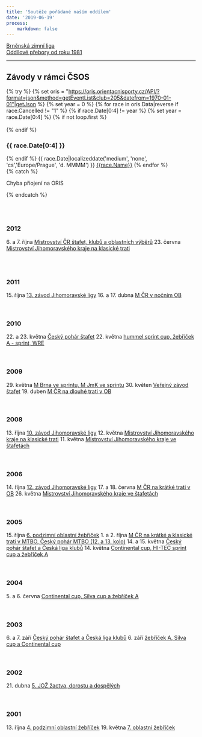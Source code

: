 ```yaml
---
title: 'Soutěže pořádané naším oddílem'
date: '2019-06-19'
process:
    markdown: false
---
```


<div class="row">
    <div class="col-3"><a href="http://bzl.zbmob.cz/">Brněnská zimní liga</a></div>
    <div class="col-4"><a href="http://zbm.eob.cz/op/op.htm">Oddílové přebory od roku 1981</a></div>
</div>
<hr>

<h2>Závody v rámci ČSOS</h2>

{% try %}
    {% set oris = "https://oris.orientacnisporty.cz/API/?format=json&method=getEventList&club=205&datefrom=1970-01-01"|getJson %}
    {% set year = 0 %}
    {% for race in oris.Data|reverse if race.Cancelled != "1" %}
        {% if race.Date[0:4] != year %}
            {% set year = race.Date[0:4] %}
            {% if not loop.first %} </div><br><br> {% endif %}
            <h3>{{ race.Date[0:4] }}</h3>
            <div class="row">
        {% endif %}
        <span class="col-4 col-xs-3 col-md-2">{{ race.Date|localizeddate('medium', 'none', 'cs','Europe/Prague', 'd. MMMM') }}</span>
        <span class="col-8 col-xs-9 col-md-10"><a href="https://oris.orientacnisporty.cz/Zavod?id={{race.ID}}">{{race.Name}}</a></span>
    {% endfor %}
    </div>
{% catch %}
    <div class="notices red">
        <p> Chyba přiojení na ORIS </p>
    </div>
{% endcatch %}



<br><br>
<h3>2012</h3>
<div class="row">
    <span class="col-4 col-xs-3 col-md-2">6. a 7. října</span>
    <span class="col-8 col-xs-9 col-md-10"><a href="http://mcrdruzstva.eob.cz/">Mistrovství ČR štafet, klubů a oblastních výběrů</a></span>
    <span class="col-4 col-xs-3 col-md-2">23. června</span>
    <span class="col-8 col-xs-9 col-md-10"><a href="http://zbm.eob.cz/zavody/z120623/">Mistrovství Jihomoravského kraje na klasické trati</a></span>
</div>

<br><br>
<h3>2011</h3>
<div class="row">
    <span class="col-4 col-xs-3 col-md-2">15. října</span>
    <span class="col-8 col-xs-9 col-md-10"><a href="http://zbm.eob.cz/zavody/z111015/">13. závod Jihomoravské ligy</a></span>
    <span class="col-4 col-xs-3 col-md-2">16. a 17. dubna</span>
    <span class="col-8 col-xs-9 col-md-10"><a href="http://zbm.eob.cz/zavody/mcr11/">M ČR v nočním OB</a></span>
</div>
<br><br>
<h3>2010</h3>
<div class="row">
    <span class="col-4 col-xs-3 col-md-2">22. a 23. května</span>
    <span class="col-8 col-xs-9 col-md-10"><a href="http://zbm.eob.cz/zavody/z1005/">Český pohár štafet</a></span>
    <span class="col-4 col-xs-3 col-md-2">22. května</span>
    <span class="col-8 col-xs-9 col-md-10"><a href="http://zbm.eob.cz/zavody/z1005/">hummel sprint cup, žebříček A - sprint, WRE</a></span>
</div>
<br><br>
<h3>2009</h3>
<div class="row">
    <span class="col-4 col-xs-3 col-md-2">29. května</span>
    <span class="col-8 col-xs-9 col-md-10"><a href="http://zbm.eob.cz/zavody/z090529/">M Brna ve sprintu, M JmK ve sprintu</a></span>
    <span class="col-4 col-xs-3 col-md-2">30. květen</span>
    <span class="col-8 col-xs-9 col-md-10"><a href="http://zbm.eob.cz/zavody/z080530/">Veřejný závod štafet</a></span>
    <span class="col-4 col-xs-3 col-md-2">19. duben</span>
    <span class="col-8 col-xs-9 col-md-10"><a href="http://zbm.eob.cz/zavody/mcr08/">M ČR na dlouhé trati v OB</a></span>
</div>
<br><br>
<h3>2008</h3>
<div class="row">
    <span class="col-4 col-xs-3 col-md-2">13. října</span>
    <span class="col-8 col-xs-9 col-md-10"><a href="http://zbm.eob.cz/zavody/z071013/">10. závod Jihomoravské ligy</a></span>
    <span class="col-4 col-xs-3 col-md-2">12. května</span>
    <span class="col-8 col-xs-9 col-md-10"><a href="http://zbm.eob.cz/zavody/z070512/">Mistrovství Jihomoravského kraje na klasické trati</a></span>
    <span class="col-4 col-xs-3 col-md-2">11. května</span>
    <span class="col-8 col-xs-9 col-md-10"><a href="http://zbm.eob.cz/zavody/z070511/">Mistrovství Jihomoravského kraje ve štafetách</a></span>
</div>
<br><br>
<h3>2006</h3>
<div class="row">
    <span class="col-4 col-xs-3 col-md-2">14. října</span>
    <span class="col-8 col-xs-9 col-md-10"><a href="http://zbm.eob.cz/zavody/z061014181/">12. závod Jihomoravské ligy</a></span>
    <span class="col-4 col-xs-3 col-md-2">17. a 18. června</span>
    <span class="col-8 col-xs-9 col-md-10"><a href="http://zbm.eob.cz/zavody/mcr06/">M ČR na krátké trati v OB</a></span>
    <span class="col-4 col-xs-3 col-md-2">26. května</span>
    <span class="col-8 col-xs-9 col-md-10"><a href="http://zbm.eob.cz/zavody/z060526918/">Mistrovství Jihomoravského kraje ve štafetách</a></span>
</div>
<br><br>
<h3>2005</h3>
<div class="row">
    <span class="col-4 col-xs-3 col-md-2">15. října</span>
    <span class="col-8 col-xs-9 col-md-10"><a href="http://zbm.eob.cz/zavody/z051015199/">6. podzimní oblastní žebříček</a></span>
    <span class="col-4 col-xs-3 col-md-2">1. a 2. října</span>
    <span class="col-8 col-xs-9 col-md-10"><a href="http://zbm.eob.cz/zavody/mcr05/">M ČR na krátké a klasické trati v MTBO, Český pohár MTBO (12. a 13. kolo)</a></span>
    <span class="col-4 col-xs-3 col-md-2">14. a 15. května</span>
    <span class="col-8 col-xs-9 col-md-10"><a href="http://zbm.eob.cz/zavody/z0505/">Český pohár štafet a Česká liga klubů</a></span>
    <span class="col-4 col-xs-3 col-md-2">14. května</span>
    <span class="col-8 col-xs-9 col-md-10"><a href="http://zbm.eob.cz/zavody/z0505/">Continental cup, HI-TEC sprint cup a žebříček A</a></span>
</div>
<br><br>
<h3>2004</h3>
<div class="row">
    <span class="col-4 col-xs-3 col-md-2">5. a 6. června</span>
    <span class="col-8 col-xs-9 col-md-10"><a href="http://zbm.eob.cz/zavody/z0406/vysledky.htm">Continental cup, Silva cup a žebříček A</a></span>
</div>
<br><br>
<h3>2003</h3>
<div class="row">
    <span class="col-4 col-xs-3 col-md-2">6. a 7. září</span>
    <span class="col-8 col-xs-9 col-md-10"><a href="http://zbm.eob.cz/zavody/z0309/vysledky.htm">Český pohár štafet a Česká liga klubů</a></span>
    <span class="col-4 col-xs-3 col-md-2">6. září</span>
    <span class="col-8 col-xs-9 col-md-10"><a href="http://zbm.eob.cz/zavody/z0309/vysledky.htm">žebříček A, Silva cup a Continental cup</a></span>
</div>
<br><br>
<h3>2002</h3>
<div class="row">
    <span class="col-4 col-xs-3 col-md-2">21. dubna</span>
    <span class="col-8 col-xs-9 col-md-10"><a href="http://zbm.eob.cz/zavody/z020421041/">5. JOŽ žactva, dorostu a dospělých</a></span>
</div>
<br><br>
<h3>2001</h3>
<div class="row">
    <span class="col-4 col-xs-3 col-md-2">13. října</span>
    <span class="col-8 col-xs-9 col-md-10"><a href="http://zbm.eob.cz/zavody/z011013189/vysledky.htm">4. podzimní oblastní žebříček</a></span>
    <span class="col-4 col-xs-3 col-md-2">19. května</span>
    <span class="col-8 col-xs-9 col-md-10"><a href="http://zbm.eob.cz/zavody/z010519064/vysledky.htm">7. oblastní žebříček</a></span>
</div>
<br><br>




